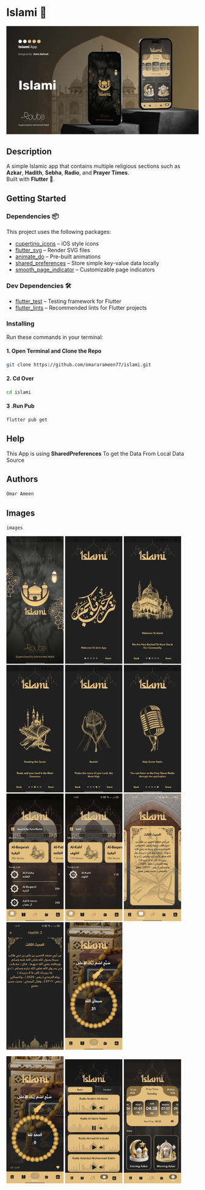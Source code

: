 
# Islami 🌙

<p align="center">
  <img src="screenshot/Cover.png" width="800"/>
</p>

## Description
A simple Islamic app that contains multiple religious sections such as **Azkar**, **Hadith**, **Sebha**, **Radio**, and **Prayer Times**.  
Built with **Flutter** 🎯.


## Getting Started

### Dependencies 📦

This project uses the following packages:

- [cupertino_icons](https://pub.dev/packages/cupertino_icons) – iOS style icons
- [flutter_svg](https://pub.dev/packages/flutter_svg) – Render SVG files
- [animate_do](https://pub.dev/packages/animate_do) – Pre-built animations
- [shared_preferences](https://pub.dev/packages/shared_preferences) – Store simple key-value data locally
- [smooth_page_indicator](https://pub.dev/packages/smooth_page_indicator) – Customizable page indicators

### Dev Dependencies 🛠
- [flutter_test](https://pub.dev/packages/flutter_test) – Testing framework for Flutter
- [flutter_lints](https://pub.dev/packages/flutter_lints) – Recommended lints for Flutter projects

### Installing

Run these commands in your terminal:
#### 1. Open Terminal and Clone the Repo
```bash
git clone https://github.com/omararameen77/islami.git
```
#### 2. Cd Over
```bash
cd islami
```
#### 3 .Run Pub
```bash
flutter pub get
```
## Help

This App is using **SharedPreferences** To get the Data From Local Data Source

## Authors

```bash
Omar Ameen
```
## Images

```bash
images
```

<p align="left">
  <img src="screenshot/splash.jpeg" width="150"/>
  <img src="screenshot/intro.jpeg" width="150"/>
  <img src="screenshot/introo.jpeg" width="150"/>
  <img src="screenshot/intro2.jpeg" width="150"/>
  <img src="screenshot/intro3.jpeg" width="150"/>
  <img src="screenshot/intro4.jpeg" width="150"/>
  <img src="screenshot/quran.jpeg" width="150"/>
  <img src="screenshot/quran1.jpeg" width="150"/>
  <img src="screenshot/hadeth.jpeg" width="150"/>
  <img src="screenshot/hadeth1.jpeg" width="150"/>
  <img src="screenshot/sebha.jpeg" width="150"/>
</p>
<p align="left">
  <img src="screenshot/sebha1.jpeg" width="150"/>
  <img src="screenshot/Radio.png" width="150"/>
  <img src="screenshot/Time.png" width="150"/>
</p>
